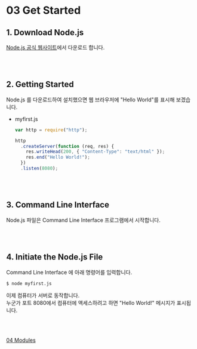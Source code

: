 # 03 Get Started

## 1. Download Node.js

[Node.js 공식 웹사이트](https://nodejs.org/en/)에서 다운로드 합니다.

<br/>
<br/>

## 2. Getting Started

Node.js 를 다운로드하여 설치했으면 웹 브라우저에 "Hello World"를 표시해 보겠습니다.

- myfirst.js

  ```javascript
  var http = require("http");

  http
    .createServer(function (req, res) {
      res.writeHead(200, { "Content-Type": "text/html" });
      res.end("Hello World!");
    })
    .listen(8080);
  ```

<br/>
<br/>

## 3. Command Line Interface

Node.js 파일은 Command Line Interface 프로그램에서 시작합니다.

<br/>
<br/>

## 4. Initiate the Node.js File

Command Line Interface 에 아래 명령어를 입력합니다.

```
$ node myfirst.js
```

이제 컴퓨터가 서버로 동작합니다.  
누군가 포트 8080에서 컴퓨터에 액세스하려고 하면 "Hello World!" 메시지가 표시됩니다.

<br/>
<br/>

[04 Modules](./04%20Modules.md)
